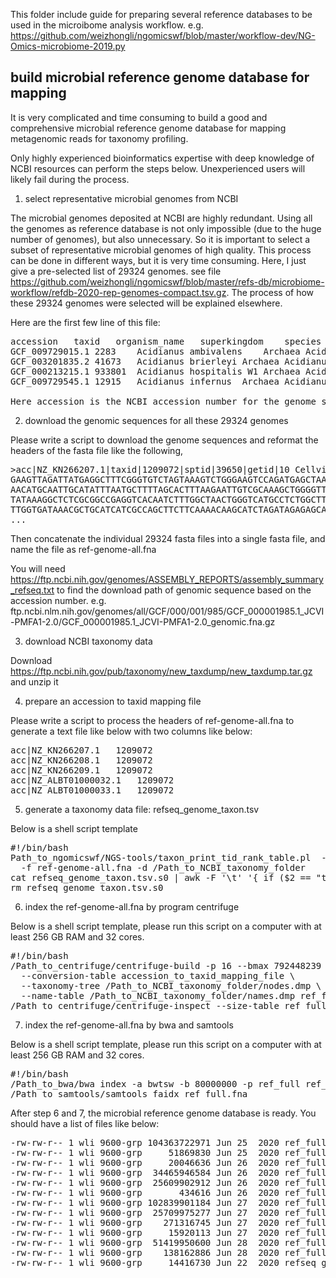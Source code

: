 This folder include guide for preparing several reference databases to be used
in the microibome analysis workflow. e.g.
https://github.com/weizhongli/ngomicswf/blob/master/workflow-dev/NG-Omics-microbiome-2019.py

## build microbial reference genome database for mapping
It is very complicated and time consuming to build a good and comprehensive
microbial reference genome database for mapping metagenomic reads for taxonomy
profiling.

Only highly experienced bioinformatics expertise with deep knowledge of NCBI
resources can perform the steps below. Unexperienced users will likely fail
during the process.

1. select representative microbial genomes from NCBI
 
The microbial genomes deposited at NCBI are highly redundant. Using all the genomes as
reference database is not only impossible (due to the huge number of genomes), but also 
unnecessary. So it is important to select a subset of representative microbial genomes of
high quality. This process can be done in different ways, but it is very time consuming.
Here, I just give a pre-selected list of 29324 genomes. see file
https://github.com/weizhongli/ngomicswf/blob/master/refs-db/microbiome-workflow/refdb-2020-rep-genomes-compact.tsv.gz.
The process of how these 29324 genomes were selected will be explained elsewhere.


Here are the first few line of this file:
<pre>
accession	taxid	organism_name	superkingdom	species	species_ti	genus	genus_ti
GCF_009729015.1	2283	Acidianus ambivalens	Archaea	Acidianus ambivalens	2283	Acidianus	12914
GCF_003201835.2	41673	Acidianus brierleyi	Archaea	Acidianus brierleyi	41673	Acidianus	12914
GCF_000213215.1	933801	Acidianus hospitalis W1	Archaea	Acidianus hospitalis	563177	Acidianus	12914
GCF_009729545.1	12915	Acidianus infernus	Archaea	Acidianus infernus	12915	Acidianus	12914

Here accession is the NCBI accession number for the genome sequence of the a species or strain
</pre>

2. download the genomic sequences for all these 29324 genomes 

Please write a script to download the genome sequences and reformat the headers of
the fasta file like the following, 
<pre>
>acc|NZ_KN266207.1|taxid|1209072|sptid|39650|getid|10 Cellvibrio mixtus subsp. mixtus J3-8 Scaffold1, whole genome shotgun sequence
GAAGTTAGATTATGAGGCTTTCGGGTGTCTAGTAAAGTCTGGGAAGTCCAGATGAGCTAAAGTTACGAACCCGCTTTACT
AACATGCAATTGCATATTTAATGCTTTTAGCACTTTAAGAATTGTCGCAAAGCTGGGGTTTCCTTCGCCGGATAACGCTT
TATAAAGGCTCTCGCGGCCGAGGTCACAATCTTTGGCTAACTGGGTCATGCCTCTGGCTTTAGCAACATTGCCTAATGCT
TTGGTGATAAACGCTGCATCATCGCCAGCTTCTTCAAAACAAGCATCTAGATAGAGAGCAATATCCTCTTCAGATTTTAA
...
</pre>
Then concatenate the individual 29324 fasta files into a single fasta file, and name
the file as ref-genome-all.fna

You will need https://ftp.ncbi.nih.gov/genomes/ASSEMBLY_REPORTS/assembly_summary_refseq.txt
to find the download path of genomic sequence based on the accession number. e.g.
ftp.ncbi.nlm.nih.gov/genomes/all/GCF/000/001/985/GCF_000001985.1_JCVI-PMFA1-2.0/GCF_000001985.1_JCVI-PMFA1-2.0_genomic.fna.gz

3. download NCBI taxonomy data 

Download https://ftp.ncbi.nih.gov/pub/taxonomy/new_taxdump/new_taxdump.tar.gz and unzip it

4. prepare an accession to taxid mapping file 

Please write a script to process the headers of ref-genome-all.fna to generate a
text file like below with two columns like below:
<pre>
acc|NZ_KN266207.1	1209072
acc|NZ_KN266208.1	1209072
acc|NZ_KN266209.1	1209072
acc|NZ_ALBT01000032.1	1209072
acc|NZ_ALBT01000033.1	1209072
</pre>

5. generate a taxonomy data file: refseq_genome_taxon.tsv 

Below is a shell script template
<pre>
#!/bin/bash
Path_to_ngomicswf/NGS-tools/taxon_print_tid_rank_table.pl  -o refseq_genome_taxon.tsv.s0 \
  -f ref-genome-all.fna -d /Path_to_NCBI_taxonomy_folder
cat refseq_genome_taxon.tsv.s0 | awk -F '\t' '{ if ($2 == "toprank" || $2=="rank") {print} }' > refseq_genome_taxon.tsv
rm refseq_genome_taxon.tsv.s0
</pre>

6. index the ref-genome-all.fna by program centrifuge 

Below is a shell script template, please run this script on a computer with
at least 256 GB RAM and 32 cores.
<pre>
#!/bin/bash
/Path_to_centrifuge/centrifuge-build -p 16 --bmax 792448239 --dcv 1024 \
  --conversion-table accession_to_taxid_mapping_file \
  --taxonomy-tree /Path_to_NCBI_taxonomy_folder/nodes.dmp \
  --name-table /Path_to_NCBI_taxonomy_folder/names.dmp ref_full.fna ref_full 
/Path_to_centrifuge/centrifuge-inspect --size-table ref_full > ref_full.taxid.len
</pre>

7. index the ref-genome-all.fna by bwa and samtools 

Below is a shell script template, please run this script on a computer with
at least 256 GB RAM and 32 cores.
<pre>
#!/bin/bash
/Path_to_bwa/bwa index -a bwtsw -b 80000000 -p ref_full ref_full.fna
/Path_to_samtools/samtools faidx ref_full.fna
</pre>

After step 6 and 7, the microbial reference genome database is ready. You should have a
list of files like below:
<pre>
-rw-rw-r-- 1 wli 9600-grp 104363722971 Jun 25  2020 ref_full.fna
-rw-rw-r-- 1 wli 9600-grp     51869830 Jun 25  2020 ref_full.3.cf
-rw-rw-r-- 1 wli 9600-grp     20046636 Jun 26  2020 ref_full.4.cf
-rw-rw-r-- 1 wli 9600-grp  34465946584 Jun 26  2020 ref_full.1.cf
-rw-rw-r-- 1 wli 9600-grp  25609902912 Jun 26  2020 ref_full.2.cf
-rw-rw-r-- 1 wli 9600-grp       434616 Jun 26  2020 ref_full.taxid.len
-rw-rw-r-- 1 wli 9600-grp 102839901184 Jun 27  2020 ref_full.bwt
-rw-rw-r-- 1 wli 9600-grp  25709975277 Jun 27  2020 ref_full.pac
-rw-rw-r-- 1 wli 9600-grp    271316745 Jun 27  2020 ref_full.ann
-rw-rw-r-- 1 wli 9600-grp     15920113 Jun 27  2020 ref_full.amb
-rw-rw-r-- 1 wli 9600-grp  51419950600 Jun 28  2020 ref_full.sa
-rw-rw-r-- 1 wli 9600-grp    138162886 Jun 28  2020 ref_full.fna.fai
-rw-rw-r-- 1 wli 9600-grp     14416730 Jun 22  2020 refseq_genome_taxon.tsv
</pre>

